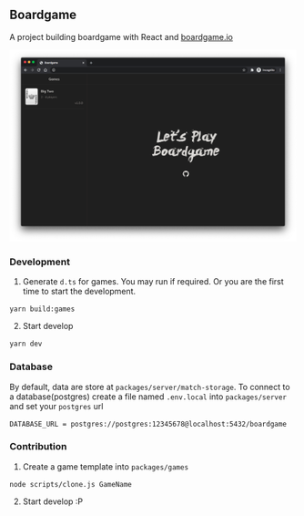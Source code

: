 ## Boardgame

A project building boardgame with React and [boardgame.io](https://boardgame.io/)

<img src="./preview.png">

### Development

1. Generate `d.ts` for games. You may run if required. Or you are the first time to start the development.

```
yarn build:games
```

2. Start develop

```
yarn dev
```

### Database

By default, data are store at `packages/server/match-storage`. To connect to a database(postgres) create a file named `.env.local` into `packages/server` and set your `postgres` url

```
DATABASE_URL = postgres://postgres:12345678@localhost:5432/boardgame
```

### Contribution

1. Create a game template into `packages/games`

```
node scripts/clone.js GameName
```

2. Start develop :P
